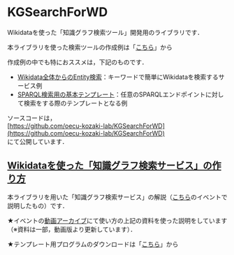 # KGSearchForWD
Wikidataを使った「知識グラフ検索ツール」開発用のライブラリです．  

本ライブラリを使った検索ツールの作成例は「[こちら](https://kgs.hozo.jp/sample/)」から  

作成例の中でも特におススメは，下記のものです．
- [Wikidata全体からのEntity検索](https://kgs.hozo.jp/sample/list.html)：キーワードで簡単にWikidataを検索するサービス例
- [SPARQL検索用の基本テンプレート](https://kgs.hozo.jp/sample/template.html)：任意のSPARQLエンドポイントに対して検索をする際のテンプレートとなる例

ソースコードは，  
[https://github.com/oecu-kozaki-lab/KGSearchForWD](https://github.com/oecu-kozaki-lab/KGSearchForWD)  
にて公開しています．

## [Wikidataを使った「知識グラフ検索サービス」の作り方](https://docs.google.com/presentation/d/1Mq0ZTU0hoQikX5rEB5m2rlGAPzdD0Wp2nLuOD04lRGY/)
本ライブラリを用いた「知識グラフ検索サービス」の解説（[こちら](https://lodc2022wds.peatix.com/)のイベントで説明したもの）です． 

★イベントの[動画アーカイブ](https://www.youtube.com/watch?v=ZcZyXu8PygI&t=0s)にて使い方の上記の資料を使った説明をしています（※資料は一部，動画版より更新しています）．
  
★テンプレート用プログラムのダウンロードは「[こちら](https://kgs.hozo.jp/doc/KGS4WD.zip)」から

